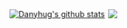 <a href="https://github.com/anuraghazra/github-readme-stats"><img align="center" src="https://github-readme-stats.vercel.app/api?username=danyhug&show_icons=true&include_all_commits=true&theme=buefy&hide_border=true&locale=cn" alt="Danyhug's github stats" style="border-right: 2px solid rgb(245,245,245)" /></a>  <a href="https://github.com/anuraghazra/github-readme-stats"><img align="center" src="https://github-readme-stats.vercel.app/api/top-langs/?username=danyhug&theme=buefy&layout=compact&hide_border=true&locale=cn" /></a> 

